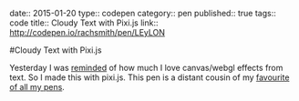 date:: 2015-01-20
type:: codepen
category:: pen
published:: true
tags:: code
title:: Cloudy Text with Pixi.js
link:: http://codepen.io/rachsmith/pen/LEyLON

#Cloudy Text with Pixi.js

Yesterday I was <a href="http://codepen.io/natewiley/pen/jEmWYP">reminded</a> of how much I love canvas/webgl effects from text. So I made this with pixi.js. This pen is a distant cousin of my <a href="http://codepen.io/rachsmith/pen/fBoiD">favourite of all my pens</a>.